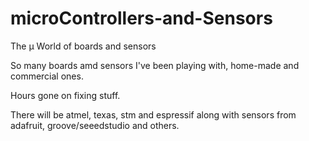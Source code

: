 # microControllers-and-Sensors
The µ World of boards and sensors

So many boards amd sensors I've been playing with, home-made and commercial ones.

Hours gone on fixing stuff.

There will be atmel, texas, stm and espressif along with sensors from adafruit, groove/seeedstudio and others.
